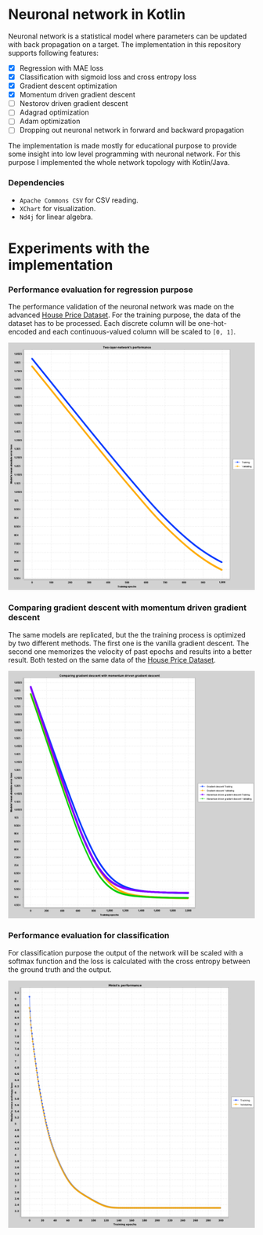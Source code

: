# Neuronal network in Kotlin

Neuronal network is a statistical model where parameters can be updated with back propagation on a target. The implementation 
in this repository supports following features:

- [x] Regression with MAE loss
- [x] Classification with sigmoid loss and cross entropy loss
- [x] Gradient descent optimization
- [x] Momentum driven gradient descent
- [ ] Nestorov driven gradient descent
- [ ] Adagrad optimization
- [ ] Adam optimization
- [ ] Dropping out neuronal network in forward and backward propagation

The implementation is made mostly for educational purpose to provide some insight into low level programming 
with neuronal network. For this purpose I implemented the whole network topology with Kotlin/Java.

### Dependencies
- `Apache Commons CSV` for CSV reading.
- `XChart` for visualization.
- `Nd4j` for linear algebra.

# Experiments with the implementation

### Performance evaluation for regression purpose

The performance validation of the neuronal network was made on the advanced [House Price Dataset](https://www.kaggle.com/c/house-prices-advanced-regression-techniques).
For the training purpose, the data of the dataset has to be processed. Each discrete column will be one-hot-encoded and each continuous-valued column will be 
scaled to `[0, 1]`.

![](images/001-gradient-descent.png)

### Comparing gradient descent with momentum driven gradient descent

The same models are replicated, but the the training process is optimized by two different methods. The first one is the vanilla
gradient descent. The second one memorizes the velocity of past epochs and results into a better result. Both tested on the same data of the [House Price Dataset](https://www.kaggle.com/c/house-prices-advanced-regression-techniques).

![](images/002-gradient-descent-and-momentum.png)

### Performance evaluation for classification

For classification purpose the output of the network will be scaled with a softmax function and the loss is calculated with the cross entropy 
between the ground truth and the output.

![](images/003-cross-entropy.png)
